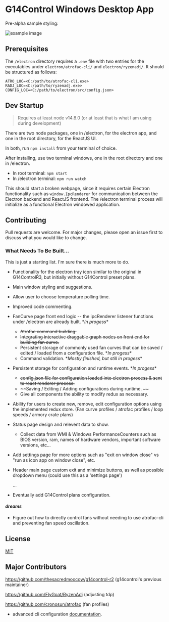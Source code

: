 <!-- @format -->

# G14Control Windows Desktop App

Pre-alpha sample styling:

![example image](https://i.ibb.co/WVDhjLb/g14control-electron-sample.png)

## Prerequisites

The `/electron` directory requires a `.env` file with two entries for the executables under `electron/atrofac-cli/` and `electron/ryzenadj/`. It should be structured as follows:

```
ATRO_LOC=<C:/path/to/atrofac-cli.exe>
RADJ_LOC=<C:/path/to/ryzenadj.exe>
CONFIG_LOC=<C:/path/to/electron/src/config.json>
```

## Dev Startup

> Requires at least node v14.8.0 (or at least that is what I am using during development)

There are two node packages, one in /electron, for the electron app, and one in the root directory, for the ReactJS UI.

In both, run `npm install` from your terminal of choice.

After installing, use two terminal windows, one in the root directory and one in /electron.

- In root terminal: `npm start`
- In /electron terminal: `npm run watch`

This should start a broken webpage, since it requires certain Electron functionality such as `window.IpcRenderer` for communication between the Electron backend and ReactJS frontend. The /electron terminal process will initialize as a functional Electron windowed application.

## Contributing

Pull requests are welcome. For major changes, please open an issue first to discuss what you would like to change.

### What Needs To Be Built...

This is just a starting list. I'm sure there is much more to do.

- Functionality for the electron tray icon similar to the original in G14ControlR3, but initially without G14Control preset plans.
- Main window styling and suggestions.
- Allow user to choose temperature polling time.
- Improved code commenting.
- FanCurve page front end logic -- the ipcRenderer listener functions under /electron are already built. \*_In progess_\*
  - ~~Atrofac command building.~~
  - ~~Integrating interactive draggable graph nodes on front end for building fan curve.~~
  - Persistent storage of commonly used fan curves that can be saved / edited / loaded from a configuration file. \*_In progess_\*
  - Command validation. \*_Mostly finished, but still in progess_\*
- Persistent storage for configuration and runtime events. \*_In progess_\*
  - ~~config.json file for configuration loaded into electron process & sent to react renderer process.~~
  - ~~Saving / Editing / Adding configurations during runtime. ~~
  - Give all components the ability to modify redux as necessary.
- Ability for users to create new, remove, edit configuration options using the implemented redux store. (Fan curve profiles / atrofac profiles / loop speeds / armory crate plans)
- Status page design and relevent data to show.
  - Collect data from WMI & Windows PerformanceCounters such as BIOS version, ram, names of hardware vendors, important software versions, etc...
- Add settings page for more options such as "exit on window close" vs "run as icon app on window close", etc.
- Header main page custom exit and minimize buttons, as well as possible dropdown menu (could use this as a 'settings page')

  ...

- Eventually add G14Control plans configuration.

#### _dreams_

- Figure out how to directly control fans without needing to use atrofac-cli and preventing fan speed oscillation.

## License

[MIT](https://choosealicense.com/licenses/mit/)

## Major Contributors

https://github.com/thesacredmoocow/g14control-r2 (g14control's previous maintainer)

https://github.com/FlyGoat/RyzenAdj (adjusting tdp)

https://github.com/cronosun/atrofac (fan profiles)

- advanced cli configuration [documentation](https://github.com/cronosun/atrofac/blob/master/ADVANCED.md).
